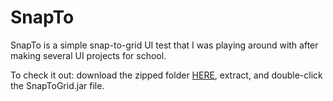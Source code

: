 # SnapTo
SnapTo is a simple snap-to-grid UI test that I was playing around with after making several UI projects for school. 

To check it out: download the zipped folder [HERE](https://github.com/tmryan/SnapTo/raw/master/SnapToGrid.zip), extract, and double-click the SnapToGrid.jar file.
